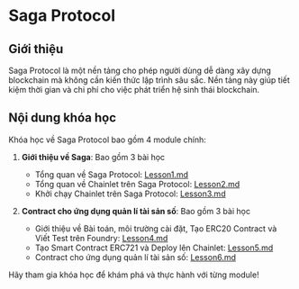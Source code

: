 # Saga Protocol

## Giới thiệu
Saga Protocol là một nền tảng cho phép người dùng dễ dàng xây dựng blockchain mà không cần kiến thức lập trình sâu sắc. Nền tảng này giúp tiết kiệm thời gian và chi phí cho việc phát triển hệ sinh thái blockchain.

## Nội dung khóa học

Khóa học về Saga Protocol bao gồm 4 module chính:
1. **Giới thiệu về Saga**: Bao gồm 3 bài học
   - Tổng quan về Saga Protocol: [Lesson1.md](module1/Lesson1.md)
   - Tổng quan về Chainlet trên Saga Protocol: [Lesson2.md](module1/Lesson2.md)
   - Khởi chạy Chainlet trên Saga Protocol: [Lesson3.md](module1/Lesson3.md)

2. **Contract cho ứng dụng quản lí tài sản số**: Bao gồm 3 bài học
   - Giới thiệu về Bài toán, môi trường cài đặt, Tạo ERC20 Contract và Viết Test trên Foundry: [Lesson4.md](module2/Lesson4.md)
   - Tạo Smart Contract ERC721 và Deploy lên Chainlet: [Lesson5.md](module2/Lesson5.md)
   - Contract cho ứng dụng quản lí tài sản số: [Lesson6.md](module2/Lesson6.md)

Hãy tham gia khóa học để khám phá và thực hành với từng module!
